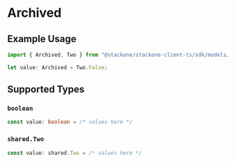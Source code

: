 # Archived

## Example Usage

```typescript
import { Archived, Two } from "@stackone/stackone-client-ts/sdk/models/shared";

let value: Archived = Two.False;
```

## Supported Types

### `boolean`

```typescript
const value: boolean = /* values here */
```

### `shared.Two`

```typescript
const value: shared.Two = /* values here */
```

